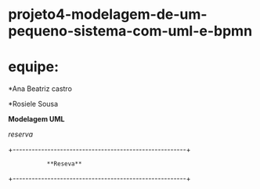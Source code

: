 # projeto4-modelagem-de-um-pequeno-sistema-com-uml-e-bpmn
# equipe:

*Ana Beatriz castro

*Rosiele Sousa

**Modelagem UML**

*reserva*

+-------------------------------------------------------+

               **Reseva**
+-------------------------------------------------------+
